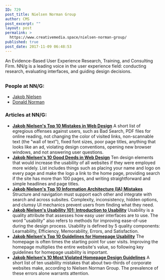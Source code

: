 ```yaml
---
ID: 729
post_title: Nielsen Norman Group
author: CMS
post_excerpt: ""
layout: post
permalink: >
  https://www.creativemedia.space/nielsen-norman-group/
published: true
post_date: 2017-11-09 06:48:53
---
```

An Evidence-Based User Experience Research, Training, and Consulting Firm. NN/g is a leading voice in the user experience field: conducting research, evaluating interfaces, and guiding design decisions.
<div style="clear: both;">
<h2></h2>
</div>
<h3>People at NN/G:</h3>
<ul>
 	<li><a href="https://www.creativemedia.space/jakob-nielson/">Jakob Nielsen</a></li>
 	<li><a href="https://www.creativemedia.space/donald-norman/">Donald Norman</a></li>
</ul>
<h3>Articles at NN/G:</h3>
<ul>
 	<li><a href="https://www.nngroup.com/articles/top-10-mistakes-web-design/"><strong>Jakob Nielsen's Top 10 Mistakes in Web Design</strong></a>
A short list of egregious offenses against users, such as Bad Search, PDF files for online reading, not changing the color of visited links, non-scannable text (the "wall of text"), fixed font sizes, poor page titles, anything that looks like an ad, violating design conventions, opening new browser windows, and not answering user questions.</li>
 	<li><a href="https://www.nngroup.com/articles/ten-good-deeds-in-web-design/"><strong>Jakob Nielsen's 10 Good Deeds in Web Design</strong></a>
Ten design elements that would increase the usability of all websites if they were employed more widely. List includes things such as placing your name and logo on every page and make the logo a link to the home page, providing search if the site has more than 100 pages, and writing straightforward and simple headlines and page titles.</li>
 	<li><a href="https://www.nngroup.com/articles/top-10-ia-mistakes/"><strong>Jakob Nielsen's Top 10 Information Architecture (IA) Mistakes</strong></a>
Structure and navigation must support each other and integrate with search and across subsites. Complexity, inconsistency, hidden options, and clumsy UI mechanics prevent users from finding what they need.</li>
 	<li><a href="https://www.nngroup.com/articles/usability-101-introduction-to-usability/"><strong>Jakob Nielsen's Usability 101: Introduction to Usability</strong></a>
Usability is a quality attribute that assesses how easy user interfaces are to use. The word "usability" also refers to methods for improving ease-of-use during the design process. Usability is defined by 5 quality components: Learnability, Efficiency, Memorability, Errors, and Satisfaction.</li>
 	<li><a href="https://www.nngroup.com/articles/top-ten-guidelines-for-homepage-usability/"><strong>Jakob Nielsen's Top 10 Guidelines for Homepage Usability</strong></a>
The homepage is often times the starting point for user visits. Improving the homepage multiplies the entire website's value, so following key guidelines for homepage usability is important.</li>
 	<li><a href="https://www.nngroup.com/articles/most-violated-homepage-guidelines/"><strong>Jakob Nielsen's 10 Most Violated Homepage Design Guidelines</strong></a>
A short list of ten usability mistakes that about two-thirds of corporate websites make, according to Nielsen Norman Group. The prevalence of these errors alone warrants attention.</li>
</ul>